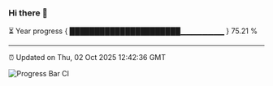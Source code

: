 ### Hi there 👋

⏳ Year progress { ██████████████████████▁▁▁▁▁▁▁▁ } 75.21 %

---

⏰ Updated on Thu, 02 Oct 2025 12:42:36 GMT

![Progress Bar CI](https://github.com/liununu/liununu/workflows/Progress%20Bar%20CI/badge.svg)
